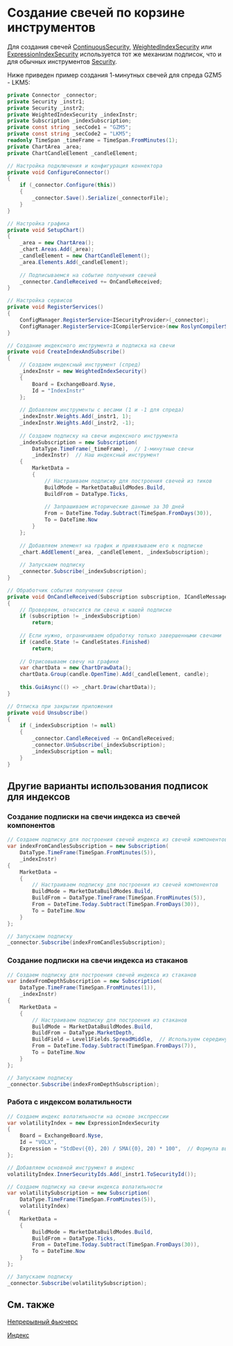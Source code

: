 # Создание свечей по корзине инструментов

Для создания свечей [ContinuousSecurity](xref:StockSharp.Algo.ContinuousSecurity), [WeightedIndexSecurity](xref:StockSharp.Algo.WeightedIndexSecurity) или [ExpressionIndexSecurity](xref:StockSharp.Algo.Expressions.ExpressionIndexSecurity) используется тот же механизм подписок, что и для обычных инструментов [Security](xref:StockSharp.BusinessEntities.Security).

Ниже приведен пример создания 1-минутных свечей для спреда GZM5 - LKM5:

```cs
private Connector _connector;
private Security _instr1;
private Security _instr2;
private WeightedIndexSecurity _indexInstr;
private Subscription _indexSubscription;
private const string _secCode1 = "GZM5";
private const string _secCode2 = "LKM5";
readonly TimeSpan _timeFrame = TimeSpan.FromMinutes(1);
private ChartArea _area;
private ChartCandleElement _candleElement;

// Настройка подключения и конфигурация коннектора
private void ConfigureConnector()
{
	if (_connector.Configure(this))
	{
		_connector.Save().Serialize(_connectorFile);
	}
}

// Настройка графика
private void SetupChart()
{
	_area = new ChartArea();
	_chart.Areas.Add(_area);
	_candleElement = new ChartCandleElement();
	_area.Elements.Add(_candleElement);
	
	// Подписываемся на событие получения свечей
	_connector.CandleReceived += OnCandleReceived;
}

// Настройка сервисов
private void RegisterServices()
{
	ConfigManager.RegisterService<ISecurityProvider>(_connector);
	ConfigManager.RegisterService<ICompilerService>(new RoslynCompilerService());
}

// Создание индексного инструмента и подписка на свечи
private void CreateIndexAndSubscribe()
{
	// Создаем индексный инструмент (спред)
	_indexInstr = new WeightedIndexSecurity() 
	{ 
		Board = ExchangeBoard.Nyse, 
		Id = "IndexInstr" 
	};
	
	// Добавляем инструменты с весами (1 и -1 для спреда)
	_indexInstr.Weights.Add(_instr1, 1);
	_indexInstr.Weights.Add(_instr2, -1);
	
	// Создаем подписку на свечи индексного инструмента
	_indexSubscription = new Subscription(
		DataType.TimeFrame(_timeFrame),  // 1-минутные свечи
		_indexInstr)  // Наш индексный инструмент
	{
		MarketData = 
		{
			// Настраиваем подписку для построения свечей из тиков
			BuildMode = MarketDataBuildModes.Build,
			BuildFrom = DataType.Ticks,
			
			// Запрашиваем исторические данные за 30 дней
			From = DateTime.Today.Subtract(TimeSpan.FromDays(30)),
			To = DateTime.Now
		}
	};
	
	// Добавляем элемент на график и привязываем его к подписке
	_chart.AddElement(_area, _candleElement, _indexSubscription);
	
	// Запускаем подписку
	_connector.Subscribe(_indexSubscription);
}

// Обработчик события получения свечи
private void OnCandleReceived(Subscription subscription, ICandleMessage candle)
{
	// Проверяем, относится ли свеча к нашей подписке
	if (subscription != _indexSubscription)
		return;
	
	// Если нужно, ограничиваем обработку только завершенными свечами
	if (candle.State != CandleStates.Finished)
		return;
	
	// Отрисовываем свечу на графике
	var chartData = new ChartDrawData();
	chartData.Group(candle.OpenTime).Add(_candleElement, candle);
	
	this.GuiAsync(() => _chart.Draw(chartData));
}

// Отписка при закрытии приложения
private void Unsubscribe()
{
	if (_indexSubscription != null)
	{
		_connector.CandleReceived -= OnCandleReceived;
		_connector.UnSubscribe(_indexSubscription);
		_indexSubscription = null;
	}
}
```

## Другие варианты использования подписок для индексов

### Создание подписки на свечи индекса из свечей компонентов

```cs
// Создаем подписку для построения свечей индекса из свечей компонентов
var indexFromCandlesSubscription = new Subscription(
	DataType.TimeFrame(TimeSpan.FromMinutes(5)),
	_indexInstr)
{
	MarketData = 
	{
		// Настраиваем подписку для построения из свечей компонентов
		BuildMode = MarketDataBuildModes.Build,
		BuildFrom = DataType.TimeFrame(TimeSpan.FromMinutes(5)),
		From = DateTime.Today.Subtract(TimeSpan.FromDays(30)),
		To = DateTime.Now
	}
};

// Запускаем подписку
_connector.Subscribe(indexFromCandlesSubscription);
```

### Создание подписки на свечи индекса из стаканов

```cs
// Создаем подписку для построения свечей индекса из стаканов
var indexFromDepthSubscription = new Subscription(
	DataType.TimeFrame(TimeSpan.FromMinutes(1)),
	_indexInstr)
{
	MarketData = 
	{
		// Настраиваем подписку для построения из стаканов
		BuildMode = MarketDataBuildModes.Build,
		BuildFrom = DataType.MarketDepth,
		BuildField = Level1Fields.SpreadMiddle,  // Используем середину спреда
		From = DateTime.Today.Subtract(TimeSpan.FromDays(7)),
		To = DateTime.Now
	}
};

// Запускаем подписку
_connector.Subscribe(indexFromDepthSubscription);
```

### Работа с индексом волатильности

```cs
// Создаем индекс волатильности на основе экспрессии
var volatilityIndex = new ExpressionIndexSecurity
{
	Board = ExchangeBoard.Nyse,
	Id = "VOLX",
	Expression = "StdDev({0}, 20) / SMA({0}, 20) * 100",  // Формула вычисления волатильности
};

// Добавляем основной инструмент в индекс
volatilityIndex.InnerSecurityIds.Add(_instr1.ToSecurityId());

// Создаем подписку на свечи индекса волатильности
var volatilitySubscription = new Subscription(
	DataType.TimeFrame(TimeSpan.FromMinutes(5)),
	volatilityIndex)
{
	MarketData = 
	{
		BuildMode = MarketDataBuildModes.Build,
		BuildFrom = DataType.Ticks,
		From = DateTime.Today.Subtract(TimeSpan.FromDays(30)),
		To = DateTime.Now
	}
};

// Запускаем подписку
_connector.Subscribe(volatilitySubscription);
```

## См. также

[Непрерывный фьючерс](../instruments/continuous_futures.md)

[Индекс](../instruments/index.md)

